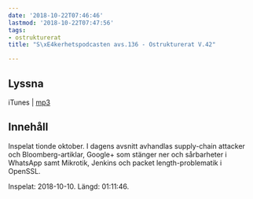 ```yaml
---
date: '2018-10-22T07:46:46'
lastmod: '2018-10-22T07:47:56'
tags:
- ostrukturerat
title: "S\xE4kerhetspodcasten avs.136 - Ostrukturerat V.42"

---
```

## Lyssna

iTunes \| [mp3](http://traffic.libsyn.com/sakerhetspodcasten/Ostrukt-v-42.mp3)

## Innehåll

Inspelat tionde oktober. I dagens avsnitt avhandlas supply-chain attacker och Bloomberg-artiklar,
Google+ som stänger ner och sårbarheter i WhatsApp samt Mikrotik, Jenkins och packet
length-problematik i OpenSSL.

Inspelat: 2018-10-10. Längd: 01:11:46.

